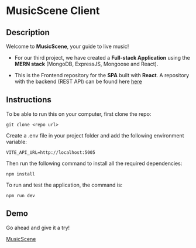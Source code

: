 # MusicScene Client


## Description

Welcome to **MusicScene**, your guide to live music!

- For our third project, we have created a **Full-stack Application** using the **MERN stack** (MongoDB, ExpressJS, Mongoose and React). 

- This is the Frontend repository for the **SPA** built with **React**. A repository with the backend (REST API) can be found here [here](https://github.com/music-scene/music-scene-backend)

## Instructions

To be able to run this on your computer, first clone the repo:

```
git clone <repo url>
```

Create a .env file in your project folder and add the following environment variable:
```
VITE_API_URL=http://localhost:5005
```

Then run the following command to install all the required dependencies:

```
npm install
```
To run and test the application, the command is:

```
npm run dev
```

## Demo

Go ahead and give it a try!

[MusicScene](https://music-scene.netlify.app/)
